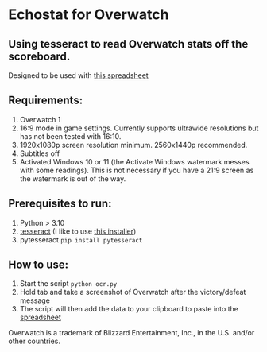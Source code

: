 # Echostat for Overwatch

## Using tesseract to read Overwatch stats off the scoreboard.
Designed to be used with [this spreadsheet](https://owspreadsheet.jerrywoohu.com)

## Requirements:
1. Overwatch 1
2. 16:9 mode in game settings. Currently supports ultrawide resolutions but has not been tested with 16:10.
3. 1920x1080p screen resolution minimum. 2560x1440p recommended.
4. Subtitles off
5. Activated Windows 10 or 11 (the Activate Windows watermark messes with some readings). This is not necessary if you have a 21:9 screen as the watermark is out of the way.

## Prerequisites to run:
1. Python > 3.10
2. [tesseract](https://github.com/tesseract-ocr/tesseract) (I like to use [this installer](https://github.com/UB-Mannheim/tesseract/wiki))
3. pytesseract `pip install pytesseract`

## How to use:
1. Start the script `python ocr.py`
2. Hold tab and take a screenshot of Overwatch after the victory/defeat message
3. The script will then add the data to your clipboard to paste into the [spreadsheet](https://owspreadsheet.jerrywoohu.com)

Overwatch is a trademark of Blizzard Entertainment, Inc., in the U.S. and/or other countries.